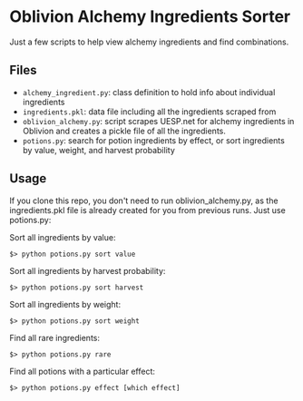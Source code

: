 # Oblivion Alchemy Ingredients Sorter

Just a few scripts to help view alchemy ingredients and find combinations.



## Files

- `alchemy_ingredient.py`: class definition to hold info about individual ingredients
- `ingredients.pkl`: data file including all the ingredients scraped from
- `oblivion_alchemy.py`: script scrapes UESP.net for alchemy ingredients in Oblivion and creates a pickle file of all the ingredients.
- `potions.py`: search for potion ingredients by effect, or sort ingredients by value, weight, and harvest probability

## Usage

If you clone this repo, you don't need to run oblivion_alchemy.py, as the ingredients.pkl file is already created for you from previous runs.  Just use potions.py:


Sort all ingredients by value:
```
$> python potions.py sort value
```

Sort all ingredients by harvest probability:
```
$> python potions.py sort harvest
```

Sort all ingredients by weight:
```
$> python potions.py sort weight
```

Find all rare ingredients:
```
$> python potions.py rare
```

Find all potions with a particular effect:
```
$> python potions.py effect [which effect]
```
